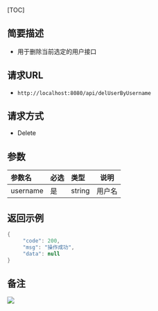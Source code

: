[TOC]

## 简要描述

- 用于删除当前选定的用户接口

## 请求URL

- ` http://localhost:8080/api/delUserByUsername `

## 请求方式

- Delete

## 参数

| 参数名   | 必选 | 类型   | 说明   |
| :------- | :--- | :----- | ------ |
| username | 是   | string | 用户名 |

## 返回示例 

``` java
{
     "code": 200,
     "msg": "操作成功",
     "data": null
}
```

## 备注 

![](https://nateshao-blog.oss-cn-shenzhen.aliyuncs.com/img/20220608112143.png)